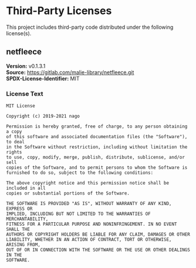 # Third-Party Licenses

This project includes third-party code distributed under the following license(s).

## netfleece

**Version:** v0.1.3.1 \
**Source:** <https://gitlab.com/malie-library/netfleece.git> \
**SPDX-License-Identifier:** MIT

### License Text

```text
MIT License

Copyright (c) 2019-2021 nago

Permission is hereby granted, free of charge, to any person obtaining a copy
of this software and associated documentation files (the "Software"), to deal
in the Software without restriction, including without limitation the rights
to use, copy, modify, merge, publish, distribute, sublicense, and/or sell
copies of the Software, and to permit persons to whom the Software is
furnished to do so, subject to the following conditions:

The above copyright notice and this permission notice shall be included in all
copies or substantial portions of the Software.

THE SOFTWARE IS PROVIDED "AS IS", WITHOUT WARRANTY OF ANY KIND, EXPRESS OR
IMPLIED, INCLUDING BUT NOT LIMITED TO THE WARRANTIES OF MERCHANTABILITY,
FITNESS FOR A PARTICULAR PURPOSE AND NONINFRINGEMENT. IN NO EVENT SHALL THE
AUTHORS OR COPYRIGHT HOLDERS BE LIABLE FOR ANY CLAIM, DAMAGES OR OTHER
LIABILITY, WHETHER IN AN ACTION OF CONTRACT, TORT OR OTHERWISE, ARISING FROM,
OUT OF OR IN CONNECTION WITH THE SOFTWARE OR THE USE OR OTHER DEALINGS IN THE
SOFTWARE.
```
